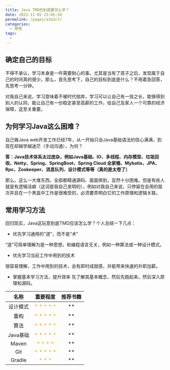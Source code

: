 ```yaml
---
title: Java TMD的到底要怎么学？
date: 2022-11-05 23:05:54
permalink: /pages/a3a2c7/
categories:
  - 感悟
tags:
  - 
---
```


## 确定自己的目标
不得不承认，学习本身是一件需要耐心的事。尤其是当有了孩子之后，发现属于自己的时间真的很少。那么，首先思考下，自己的目标到底是什么？不用着急回答，先思考一分钟。

对我自己来说，学习意味着不被时代抛弃，学习可以让自己有一技之长，能够得到别人的认同，能让自己有一份稳定甚至高薪的工作，给自己及家人一个可靠的经济保障，这至关重要。


## 为何学习Java这么困难？

自己做Java web开发工作已经7年，从一开始只会Java基础语法的信心满满，到现在却越学越迷茫（手动沟通），为何？

**答：Java技术体系太过庞杂，例如Java基础、IO、多线程、内存模型、垃圾回收、Netty、Spring、SpringBoot、Spring Cloud 全家桶、Mybatis、JPA、Rpc、Zookeeper、消息队列、设计模式等等（真的是太卷了）**

那么，这么一大堆东西，全部都精通源码、面面俱到，显然十分困难。但是有些人就是有逻辑洁癖（这词是我自己发明的），例如对我自己来说，只停留在会用的层次并且在一个黑盒中工作是很难受的，必须要弄明白它的工作原理和逻辑关联。


## 常用学习方法
回归现实，Java这玩意到底TMD应该怎么学？个人总结一下几点：

- 优先学习通用的“道”，而不是“术”

“道”可简单理解为是一种思想，和编程语言无关，例如一种算法或一种设计模式。

- 优先学习当前工作中用到的技术

很容易理解，工作中用到的技术，会有即时成就感，并能带来快速的升职加薪。

- 掌握基本学习方法，提升效率
先了解其基本概念，然后先跑起来，然后深入原理和源码。


| 名称 | 重要程度 | 推荐书籍 |
| :-: | :-: | :-: |
| 设计模式 | <div style="color:#FFA500"> * * * * *</div> | ** |
| 重构 | <div style="color:#FFA500"> * * * * *</div> | ** |
| 算法 | <div style="color:#FFA500"> * * * * *</div> | ** |
| Java基础| <div style="color:#FFA500"> * * * * *</div> | ** |
| Maven | <div style="color:#FFA500"> * * * *</div> | ** |
| Git | <div style="color:#FFA500"> * * * * *</div> | ** |
| Gradle | <div style="color:#FFA500"> * * *</div> | ** |
















